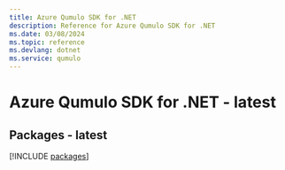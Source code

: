 ```yaml
---
title: Azure Qumulo SDK for .NET
description: Reference for Azure Qumulo SDK for .NET
ms.date: 03/08/2024
ms.topic: reference
ms.devlang: dotnet
ms.service: qumulo
---
```

# Azure Qumulo SDK for .NET - latest
## Packages - latest
[!INCLUDE [packages](qumulo-index.md)]